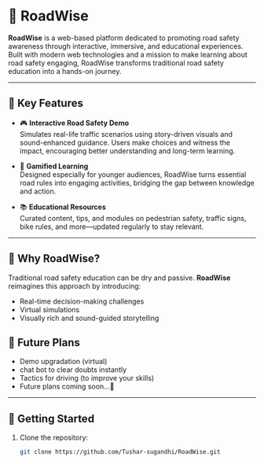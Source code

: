 # 🚦 RoadWise

**RoadWise** is a web-based platform dedicated to promoting road safety awareness through interactive, immersive, and educational experiences. Built with modern web technologies and a mission to make learning about road safety engaging, RoadWise transforms traditional road safety education into a hands-on journey.

---

## 🌟 Key Features

- 🎮 **Interactive Road Safety Demo**  
  Simulates real-life traffic scenarios using story-driven visuals and sound-enhanced guidance. Users make choices and witness the impact, encouraging better understanding and long-term learning.

- 🧠 **Gamified Learning**  
  Designed especially for younger audiences, RoadWise turns essential road rules into engaging activities, bridging the gap between knowledge and action.

- 📚 **Educational Resources**  
  Curated content, tips, and modules on pedestrian safety, traffic signs, bike rules, and more—updated regularly to stay relevant.

---

## 🎯 Why RoadWise?

Traditional road safety education can be dry and passive. **RoadWise** reimagines this approach by introducing:

- Real-time decision-making challenges
- Virtual simulations 
- Visually rich and sound-guided storytelling


## 🎯 Future Plans

- Demo upgradation (virtual)
- chat bot to clear doubts instantly
- Tactics for driving (to improve your skills)
- Future plans coming soon...🙌

---

## 🚀 Getting Started

1. Clone the repository:
   ```bash
   git clone https://github.com/Tushar-sugandhi/RoadWise.git
